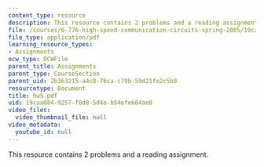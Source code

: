 ```yaml
---
content_type: resource
description: This resource contains 2 problems and a reading assignment.
file: /courses/6-776-high-speed-communication-circuits-spring-2005/19caa0849257f8d85d4ab54efe604ae8_hw5.pdf
file_type: application/pdf
learning_resource_types:
- Assignments
ocw_type: OCWFile
parent_title: Assignments
parent_type: CourseSection
parent_uid: 2b363215-a4c8-76ca-c79b-59d21fe2c5b8
resourcetype: Document
title: hw5.pdf
uid: 19caa084-9257-f8d8-5d4a-b54efe604ae8
video_files:
  video_thumbnail_file: null
video_metadata:
  youtube_id: null
---
```

This resource contains 2 problems and a reading assignment.

